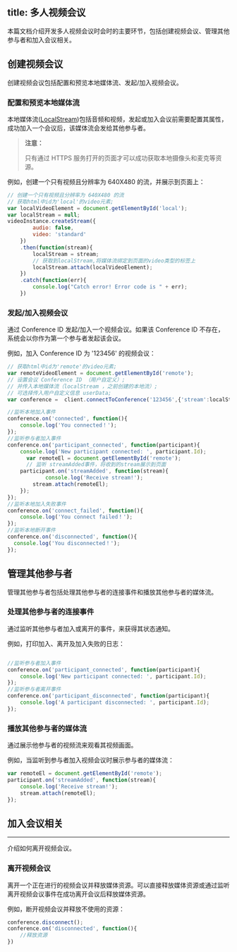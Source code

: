 title: 多人视频会议
---

本篇文档介绍开发多人视频会议时会时的主要环节，包括创建视频会议、管理其他参与者和加入会议相关。

## 创建视频会议

创建视频会议包括配置和预览本地媒体流、发起/加入视频会议。

### 配置和预览本地媒体流

本地媒体流([LocalStream](/api/video/web/localStream.html))包括音频和视频，发起或加入会议前需要配置其属性，成功加入一个会议后，该媒体流会发给其他参与者。

<blockquote class="warning">
  <p><strong>注意：</strong></p>
  只有通过 HTTPS 服务打开的页面才可以成功获取本地摄像头和麦克等资源。
</blockquote>

例如，创建一个只有视频且分辨率为 640X480 的流，并展示到页面上：

```javascript
// 创建一个只有视频且分辨率为 640X480 的流
// 获取html中id为'local'的video元素;
var localVideoElement = document.getElementById('local');
var localStream = null;
videoInstance.createStream({
        audio: false,
        video: 'standard'
    })
    .then(function(stream){
        localStream = stream;
        // 获取到localStream,将媒体流绑定到页面的video类型的标签上
        localStream.attach(localVideoElement);
    })
    .catch(function(err){
        console.log("Catch error! Error code is " + err);
    })
```

### 发起/加入视频会议

通过 Conference ID 发起/加入一个视频会议。如果该 Conference ID 不存在，系统会以你作为第一个参与者发起该会议。

例如，加入 Conference ID 为 '123456' 的视频会议：

```javascript
// 获取html中id为'remote'的video元素;
var remoteVideoElement = document.getElementById('remote');
// 设置会议 Conference ID （用户自定义）;
// 并传入本地媒体流（localStream ，之前创建的本地流）;
// 可选择传入用户自定义信息 userData;
var conference =  client.connectToConference('123456',{'stream':localStream,'userData':'somethings'});

//监听本地加入事件
conference.on('connected', function(){
    console.log('You connected！');
});
//监听参与者加入事件
conference.on('participant_connected', function(participant){
    console.log('New participant connected: ', participant.Id);
      var remoteEl = document.getElementById('remote');
      // 监听 streamAdded事件，将收到的stream展示到页面
    participant.on('streamAdded', function(stream){
            console.log('Receive stream!');
        stream.attach(remoteEl);
    });
});
//监听本地加入失败事件
conference.on('connect_failed', function(){
    console.log('You connect failed！');
});
//监听本地断开事件
conference.on('disconnected', function(){
  console.log('You disconnected！');
});

```

## 管理其他参与者

管理其他参与者包括处理其他参与者的连接事件和播放其他参与者的媒体流。

### 处理其他参与者的连接事件

通过监听其他参与者加入或离开的事件，来获得其状态通知。

例如，打印加入、离开及加入失败的日志：

```javascript

//监听参与者加入事件
conference.on('participant_connected', function(participant){
    console.log('New participant connected: ', participant.Id);
});
//监听参与者离开事件
conference.on('participant_disconnected', function(participant){
    console.log('A participant disconnected: ', participant.Id);
});
```

### 播放其他参与者的媒体流

通过展示他参与者的视频流来观看其视频画面。

例如，当监听到参与者加入视频会议时展示参与者的媒体流：

```javascript
var remoteEl = document.getElementById('remote');
participant.on('streamAdded', function(stream){
    console.log('Receive stream!');
    stream.attach(remoteEl);
});
```

## 加入会议相关
---

介绍如何离开视频会议。

### 离开视频会议

离开一个正在进行的视频会议并释放媒体资源。可以直接释放媒体资源或通过监听离开视频会议事件在成功离开会议后释放媒体资源。

例如，断开视频会议并释放不使用的资源：

```javascript
conference.disconnect();
conference.on('disconnected', function(){
    //释放资源
})
```
